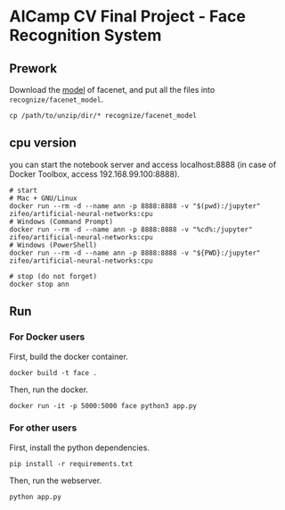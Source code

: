 # AICamp CV Final Project - Face Recognition System

## Prework

Download the [model](https://drive.google.com/open?id=1EXPBSXwTaqrSC0OhUdXNmKSh9qJUQ55-) of facenet, and put all the files into `recognize/facenet_model`.

```
cp /path/to/unzip/dir/* recognize/facenet_model
```

## cpu version

you can start the notebook server and access localhost:8888 (in case of Docker Toolbox, access 192.168.99.100:8888).
```
# start
# Mac + GNU/Linux
docker run --rm -d --name ann -p 8888:8888 -v "$(pwd):/jupyter" zifeo/artificial-neural-networks:cpu 
# Windows (Command Prompt)
docker run --rm -d --name ann -p 8888:8888 -v "%cd%:/jupyter" zifeo/artificial-neural-networks:cpu 
# Windows (PowerShell)
docker run --rm -d --name ann -p 8888:8888 -v "${PWD}:/jupyter" zifeo/artificial-neural-networks:cpu 

# stop (do not forget)
docker stop ann
```

## Run

### For Docker users

First, build the docker container.

```
docker build -t face .
```

Then, run the docker.

```
docker run -it -p 5000:5000 face python3 app.py
```

### For other users

First, install the python dependencies.

```
pip install -r requirements.txt
```

Then, run the webserver.

```
python app.py
```
